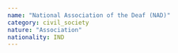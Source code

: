 ```yaml
---
name: "National Association of the Deaf (NAD)"
category: civil_society
nature: "Association"
nationality: IND
---
```

    